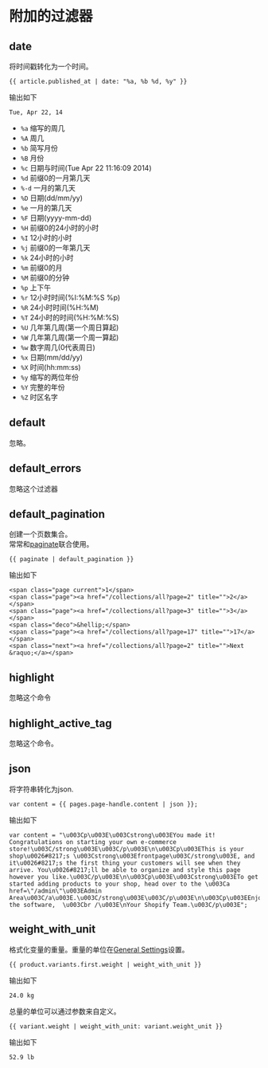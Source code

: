 # 附加的过滤器

## date

将时间戳转化为一个时间。  

```
{{ article.published_at | date: "%a, %b %d, %y" }}
```

输出如下  

```
Tue, Apr 22, 14
```

* `%a` 缩写的周几
* `%A` 周几
* `%b`  简写月份
* `%B` 月份
* `%c` 日期与时间(Tue Apr 22 11:16:09 2014)
* `%d` 前缀0的一月第几天
* `%-d` 一月的第几天
* `%D` 日期(dd/mm/yy)
* `%e` 一月的第几天
* `%F` 日期(yyyy-mm-dd)
* `%H` 前缀0的24小时的小时
* `%I` 12小时的小时
* `%j` 前缀0的一年第几天
* `%k` 24小时的小时
* `%m` 前缀0的月
* `%M` 前缀0的分钟
* `%p` 上下午
* `%r` 12小时时间(%I:%M:%S %p)
* `%R` 24小时时间(%H:%M)
* `%T` 24小时的时间(%H:%M:%S)
* `%U` 几年第几周(第一个周日算起) 
* `%W` 几年第几周(第一个周一算起)
* `%w` 数字周几(0代表周日)
* `%x` 日期(mm/dd/yy)
* `%X` 时间(hh:mm:ss)
* `%y` 缩写的两位年份
* `%Y` 完整的年份
* `%Z` 时区名字


## default

忽略。  

## default_errors

忽略这个过滤器  

## default_pagination

创建一个页数集合。  
常常和[paginate](paginate.md)联合使用。  

```
{{ paginate | default_pagination }}
```

输出如下  

```
<span class="page current">1</span>
<span class="page"><a href="/collections/all?page=2" title="">2</a></span>
<span class="page"><a href="/collections/all?page=3" title="">3</a></span>
<span class="deco">&hellip;</span>
<span class="page"><a href="/collections/all?page=17" title="">17</a></span>
<span class="next"><a href="/collections/all?page=2" title="">Next &raquo;</a></span>
```
## highlight

忽略这个命令  

## highlight_active_tag

忽略这个命令。  

## json

将字符串转化为json.  

```
var content = {{ pages.page-handle.content | json }};
```

输出如下  

```
var content = "\u003Cp\u003E\u003Cstrong\u003EYou made it! Congratulations on starting your own e-commerce store!\u003C/strong\u003E\u003C/p\u003E\n\u003Cp\u003EThis is your shop\u0026#8217;s \u003Cstrong\u003Efrontpage\u003C/strong\u003E, and it\u0026#8217;s the first thing your customers will see when they arrive. You\u0026#8217;ll be able to organize and style this page however you like.\u003C/p\u003E\n\u003Cp\u003E\u003Cstrong\u003ETo get started adding products to your shop, head over to the \u003Ca href=\"/admin\"\u003EAdmin Area\u003C/a\u003E.\u003C/strong\u003E\u003C/p\u003E\n\u003Cp\u003EEnjoy the software,  \u003Cbr /\u003E\nYour Shopify Team.\u003C/p\u003E";
```
## weight_with_unit

格式化变量的重量。重量的单位在[General Settings](general.md)设置。  

```
{{ product.variants.first.weight | weight_with_unit }}
```

输出如下  

```
24.0 kg
```

总量的单位可以通过参数来自定义。  


```
{{ variant.weight | weight_with_unit: variant.weight_unit }}
```

输出如下  

```
52.9 lb
```
